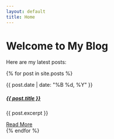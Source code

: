 ```yaml
---
layout: default
title: Home
---
```


# Welcome to My Blog

Here are my latest posts:

<div class="container mt-4">
    <div class="row">
        {% for post in site.posts %}
        <div class="col-md-6 mb-4">
            <div class="card shadow-sm">
                <div class="card-body">
                    <p class="text-muted text-end">{{ post.date | date: "%B %d, %Y" }}</p>
                    <h5 class="card-title">
                        <a href="{{ post.url }}" class="text-decoration-none">{{ post.title }}</a>
                    </h5>
                    <p class="card-text">{{ post.excerpt }}</p>
                    <a href="{{ post.url }}" class="btn btn-primary">Read More</a>
                </div>
            </div>
        </div>
        {% endfor %}
    </div>
</div>
